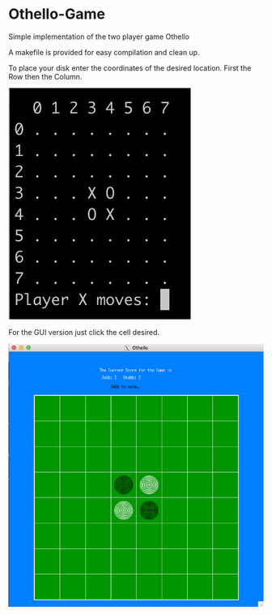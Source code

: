 # Othello-Game
Simple implementation of the two player game Othello

A makefile is provided for easy compilation and clean up.

To place your disk enter the coordinates of the desired location. First the Row then the Column.

![Image description](img/Move_0.png)

For the GUI version just click the cell desired.

![Image description](img/GUI.png)
